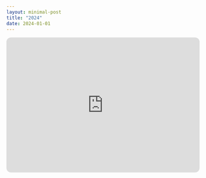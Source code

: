 ```yaml
---
layout: minimal-post
title: "2024"
date: 2024-01-01
---
```


<iframe style="border-radius:12px" src="https://open.spotify.com/embed/playlist/3JTLoWqapji7jysNskW0hx?utm_source=generator" width="100%" height="352" frameBorder="0" allowfullscreen="" allow="autoplay; clipboard-write; encrypted-media; fullscreen; picture-in-picture" loading="lazy"></iframe>